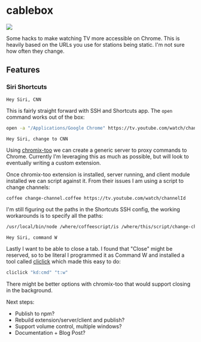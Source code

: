 # cablebox

![](https://static.wikia.nocookie.net/bttf/images/3/30/Multiplechannels.PNG/revision/latest?cb=20090119063224)

Some hacks to make watching TV more accessible on Chrome. This is heavily based on the URLs you use for stations being static. I'm not sure how often they change.

## Features

### Siri Shortcuts

```Hey Siri, CNN```

This is fairly straight forward with SSH and Shortcuts app. The `open` command works out of the box:

```sh
open -a "/Applications/Google Chrome" https://tv.youtube.com/watch/channelId
```

```Hey Siri, change to CNN```

Using [chromix-too](https://github.com/smblott-github/chromix-too) we can create a generic server to proxy commands to Chrome. Currently I'm leveraging this as much as possible, but will look to eventually writing a custom extension.

Once chromix-too extension is installed, server running, and client module installed we can script against it. From their issues I am using a script to change channels:

```sh
coffee change-channel.coffee https://tv.youtube.com/watch/channelId
```

I'm still figuring out the paths in the Shortcuts SSH config, the working workarounds is to specify all the paths:

```sh
/usr/local/bin/node /where/coffeescript/is /where/this/script/change-channel.coffee https://tv.youtube.com/watch/channelId
```

```Hey Siri, command W```

Lastly I want to be able to close a tab. I found that "Close" might be reserved, so to be literal I programmed it as Command W and installed a tool called [cliclick](https://www.bluem.net/en/projects/cliclick/) which made this easy to do:

```sh
cliclick "kd:cmd" "t:w"
```

There might be better options with chromix-too that would support closing in the background.

Next steps:

* Publish to npm?
* Rebuild extension/server/client and publish?
* Support volume control, multiple windows?
* Documentation + Blog Post?